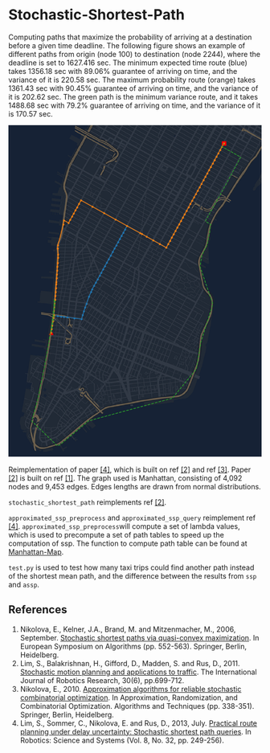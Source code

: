 # Stochastic-Shortest-Path

Computing paths that maximize the probability of arriving at a destination before a given time deadline. The following figure shows an example of different paths from origin (node 100) to destination (node 2244), where the deadline is set to 1627.416 sec. The minimum expected time route (blue) takes 1356.18 sec with 89.06% guarantee of arriving on time,  and the variance of it is 220.58 sec. The maximum probability route (orange) takes 1361.43 sec with 90.45% guarantee of arriving on time, and the variance of it is 202.62 sec. The green path is the minimum variance route, and it takes 1488.68 sec with 79.2% guarantee of arriving on time, and the variance of it is 170.57 sec.

<img src="https://github.com/Leot6/Stochastic-Shortest-Path/blob/master/example.png" width="600">


Reimplementation of paper [[4]](https://github.com/Leot6/Stochastic-Shortest-Path#references), which is built on ref [[2]](https://github.com/Leot6/Stochastic-Shortest-Path#references) and ref [[3]](https://github.com/Leot6/Stochastic-Shortest-Path#references). Paper [[2]](https://github.com/Leot6/Stochastic-Shortest-Path#references) is built on ref [[1]](https://github.com/Leot6/Stochastic-Shortest-Path#references). The graph used is Manhattan, consisting of 4,092 nodes and 9,453 edges. Edges lengths are drawn from normal distributions. 

`stochastic_shortest_path` reimplements ref [[2]](https://github.com/Leot6/Stochastic-Shortest-Path#references).

`approximated_ssp_preprocess` and `approximated_ssp_query` reimplement ref [[4]](https://github.com/Leot6/Stochastic-Shortest-Path#references). `approximated_ssp_preprocess`will compute a set of lambda values, which is used to precompute a set of path tables to speed up the computation of ssp. The function to compute path table can be found at [Manhattan-Map](https://github.com/Leot6/Manhattan-Map).

`test.py` is used to test how many taxi trips could find another path instead of the shortest mean path, and the difference between the results from `ssp` and `assp`.

## References

1. Nikolova, E., Kelner, J.A., Brand, M. and Mitzenmacher, M., 2006, September. [Stochastic shortest paths via quasi-convex maximization](https://merl.com/publications/docs/TR2006-128.pdf). In European Symposium on Algorithms (pp. 552-563). Springer, Berlin, Heidelberg.
2. Lim, S., Balakrishnan, H., Gifford, D., Madden, S. and Rus, D., 2011. [Stochastic motion planning and applications to traffic](http://cocoa.lcs.mit.edu/papers/stoch-spaths.pdf). The International Journal of Robotics Research, 30(6), pp.699-712.
3. Nikolova, E., 2010. [Approximation algorithms for reliable stochastic combinatorial optimization](http://citeseerx.ist.psu.edu/viewdoc/download?doi=10.1.1.187.4510&rep=rep1&type=pdf). In Approximation, Randomization, and Combinatorial Optimization. Algorithms and Techniques (pp. 338-351). Springer, Berlin, Heidelberg.
4. Lim, S., Sommer, C., Nikolova, E. and Rus, D., 2013, July. [Practical route planning under delay uncertainty: Stochastic shortest path queries](http://roboticsproceedings.org/rss08/p32.pdf). In Robotics: Science and Systems (Vol. 8, No. 32, pp. 249-256).


